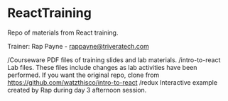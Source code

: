 # ReactTraining
Repo of materials from React training.

Trainer: Rap Payne - rappayne@triveratech.com

/Courseware
    PDF files of training slides and lab materials.
/intro-to-react
    Lab files. These files include changes as lab activities have been performed. If you want the original repo, clone from https://github.com/watzthisco/intro-to-react
/redux
    Interactive example created by Rap during day 3 afternoon session.
